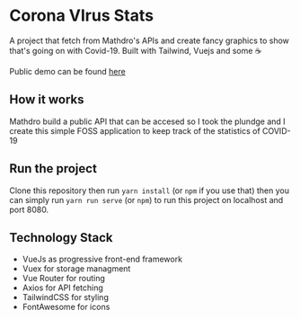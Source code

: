 # Corona VIrus Stats

A project that fetch from Mathdro's APIs and create fancy graphics to show that's going on with Covid-19. Built with Tailwind, Vuejs and some ☕️

Public demo can be found [here](git@gitlab.com:ludo237/covid-stats.git)

## How it works

Mathdro build a public API that can be accesed so I took the plundge and I create this simple FOSS application to keep track of the statistics
of COVID-19

## Run the project

Clone this repository then run `yarn install` (or `npm` if you use that) then you can simply run `yarn run serve` (or `npm`) to run this project
on localhost and port 8080.

## Technology Stack

- VueJs as progressive front-end framework
- Vuex for storage managment
- Vue Router for routing
- Axios for API fetching
- TailwindCSS for styling
- FontAwesome for icons
